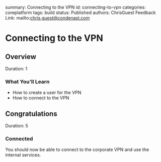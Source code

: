 summary: Connecting to the VPN
id: connecting-to-vpn
categories: coreplatform
tags: build 
status: Published 
authors: ChrisGuest
Feedback Link: mailto:chris.guest@condenast.com
<!-- copied from  -->



# Connecting to the VPN
<!-- ------------------------ -->
## Overview 
Duration: 1

### What You’ll Learn 
- How to create a user for the VPN
- How to connect to the VPN


<!-- ------------------------ -->
## Congratulations
Duration: 5

### Connected
You should now be able to connect to the corporate VPN and use the internal services. 